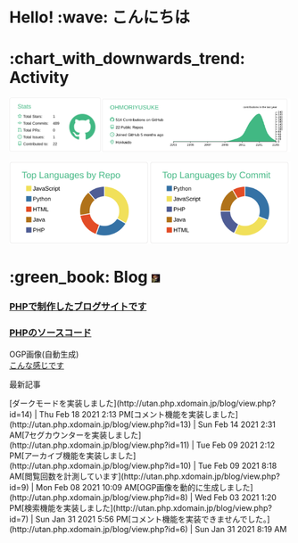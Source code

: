 # Hello! \:wave: こんにちは
# \:chart_with_downwards_trend: Activity
<img src="https://raw.githubusercontent.com/OHMORIYUSUKE/OHMORIYUSUKE/main/profile-summary-card-output/vue/3-stats.svg" width="33%"><img src="https://raw.githubusercontent.com/OHMORIYUSUKE/OHMORIYUSUKE/main/profile-summary-card-output/vue/0-profile-details.svg" width="67%">

<img src="https://raw.githubusercontent.com/OHMORIYUSUKE/OHMORIYUSUKE/main/profile-summary-card-output/vue/1-repos-per-language.svg" width="50%"><img src="https://raw.githubusercontent.com/OHMORIYUSUKE/OHMORIYUSUKE/main/profile-summary-card-output/vue/2-most-commit-language.svg" width="50%">

# \:green_book: Blog <img src="https://github.com/OHMORIYUSUKE/Blog-PHP/blob/master/images/profile.jpg?raw=true" width="3%">
### [PHPで制作したブログサイトです](http://utan.php.xdomain.jp/blog/)  
### [PHPのソースコード](https://github.com/OHMORIYUSUKE/Blog-PHP)  

OGP画像(自動生成)  
[こんな感じです](https://twitter.com/uutan1108/status/1359481026804764675?ref_src=twsrc%5Etfw)  

最新記事  
<!-- BLOG-POST-LIST:START -->[ダークモードを実装しました](http://utan.php.xdomain.jp/blog/view.php?id=14) | Thu Feb 18 2021 2:13 PM[コメント機能を実装しました](http://utan.php.xdomain.jp/blog/view.php?id=13) | Sun Feb 14 2021 2:31 AM[7セグカウンターを実装しました](http://utan.php.xdomain.jp/blog/view.php?id=11) | Tue Feb 09 2021 2:12 PM[アーカイブ機能を実装しました](http://utan.php.xdomain.jp/blog/view.php?id=10) | Tue Feb 09 2021 8:18 AM[閲覧回数を計測しています](http://utan.php.xdomain.jp/blog/view.php?id=9) | Mon Feb 08 2021 10:09 AM[OGP画像を動的に生成しました](http://utan.php.xdomain.jp/blog/view.php?id=8) | Wed Feb 03 2021 1:20 PM[検索機能を実装しました](http://utan.php.xdomain.jp/blog/view.php?id=7) | Sun Jan 31 2021 5:56 PM[コメント機能を実装できませんでした。](http://utan.php.xdomain.jp/blog/view.php?id=6) | Sun Jan 31 2021 8:19 AM<!-- BLOG-POST-LIST:END -->
